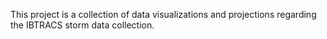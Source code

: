 This project is a collection of data visualizations and projections regarding the IBTRACS storm data collection.